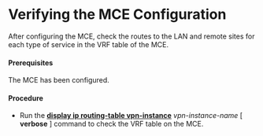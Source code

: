 Verifying the MCE Configuration
===============================

After configuring the MCE, check the routes to the LAN
and remote sites for each type of service in the VRF table of the
MCE.

#### Prerequisites

The MCE has been configured.
#### Procedure

* Run the [**display
  ip routing-table vpn-instance**](cmdqueryname=display+ip+routing-table+vpn-instance) *vpn-instance-name* [ **verbose** ] command to check the VRF
  table on the MCE.